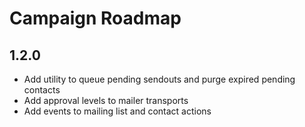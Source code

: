 # Campaign Roadmap

## 1.2.0
- Add utility to queue pending sendouts and purge expired pending contacts  
- Add approval levels to mailer transports
- Add events to mailing list and contact actions

